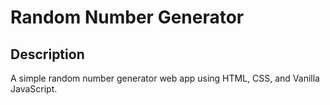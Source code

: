 # Random Number Generator

## Description
A simple random number generator web app using HTML, CSS, and  Vanilla JavaScript.
